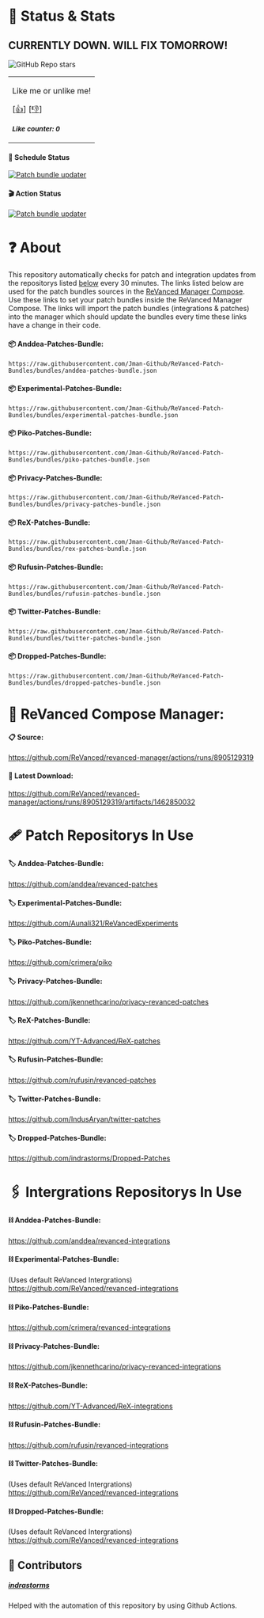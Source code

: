 # 🚨 Status & Stats
## CURRENTLY DOWN. WILL FIX TOMORROW!
![GitHub Repo stars](https://img.shields.io/github/stars/jman-github/revanced-patch-bundles?style=github-dark)

<div align=left>

<table>
<tr>
<td>

Like me or unlike me!

[<a href="https://github.com/jman-github/ReVanced-Patch-Bundles/issues/new?assignees=&labels=like-mutable&template=like-mutable.yaml&title=Add+new+like%21+%28mutable%29">👍</a>]
[<a href="https://github.com/jman-github/ReVanced-Patch-Bundles/issues/new?assignees=&labels=unlike-mutable&template=unlike-mutable.yml&title=I+want+to+Unlike%21">👎</a>]

<sub><b><i>Like counter: 0</i></b></sub>

</td>
</tr>
</table>
</div>

#### 📃 Schedule Status‎
[![Patch bundle updater](https://github.com/Jman-Github/ReVanced-Patch-Bundles/actions/workflows/bundle-updater.yml/badge.svg?event=schedule)](https://github.com/Jman-Github/ReVanced-Patch-Bundles/actions/workflows/bundle-updater.yml)

#### 🎬 Action Status
[![Patch bundle updater](https://github.com/Jman-Github/ReVanced-Patch-Bundles/actions/workflows/bundle-updater.yml/badge.svg)](https://github.com/Jman-Github/ReVanced-Patch-Bundles/actions/workflows/bundle-updater.yml)

# ❓ About 
This repository automatically checks for patch and integration updates from the repositorys listed [below](https://github.com/Jman-Github/ReVanced-Patch-Bundles/blob/bundles/README.md#patch-repositorys-in-use-) every 30 minutes. The links listed below are used for the patch bundles sources in the [ReVanced Manager Compose](https://github.com/ReVanced/revanced-manager/tree/compose-dev). Use these links to set your patch bundles inside the ReVanced Manager Compose. The links will import the patch bundles (integrations & patches) into the manager which should update the bundles every time these links have a change in their code.
#### 📦 Anddea-Patches-Bundle:
```https://raw.githubusercontent.com/Jman-Github/ReVanced-Patch-Bundles/bundles/anddea-patches-bundle.json```

#### 📦 Experimental-Patches-Bundle:
```https://raw.githubusercontent.com/Jman-Github/ReVanced-Patch-Bundles/bundles/experimental-patches-bundle.json```

#### 📦 Piko-Patches-Bundle:
```https://raw.githubusercontent.com/Jman-Github/ReVanced-Patch-Bundles/bundles/piko-patches-bundle.json```

#### 📦 Privacy-Patches-Bundle:
```https://raw.githubusercontent.com/Jman-Github/ReVanced-Patch-Bundles/bundles/privacy-patches-bundle.json```

#### 📦 ReX-Patches-Bundle:
```https://raw.githubusercontent.com/Jman-Github/ReVanced-Patch-Bundles/bundles/rex-patches-bundle.json```

#### 📦 Rufusin-Patches-Bundle:
```https://raw.githubusercontent.com/Jman-Github/ReVanced-Patch-Bundles/bundles/rufusin-patches-bundle.json```

#### 📦 Twitter-Patches-Bundle:
```https://raw.githubusercontent.com/Jman-Github/ReVanced-Patch-Bundles/bundles/twitter-patches-bundle.json```

#### 📦 Dropped-Patches-Bundle:
```https://raw.githubusercontent.com/Jman-Github/ReVanced-Patch-Bundles/bundles/dropped-patches-bundle.json```

# 📱 ReVanced Compose Manager:
#### 📋 Source:
https://github.com/ReVanced/revanced-manager/actions/runs/8905129319
#### 📩 Latest Download:
https://github.com/ReVanced/revanced-manager/actions/runs/8905129319/artifacts/1462850032

# 🩹 Patch Repositorys In Use
#### 🏷️ Anddea-Patches-Bundle:
https://github.com/anddea/revanced-patches

#### 🏷️ Experimental-Patches-Bundle:
https://github.com/Aunali321/ReVancedExperiments

#### 🏷️ Piko-Patches-Bundle:
https://github.com/crimera/piko

#### 🏷️ Privacy-Patches-Bundle:
https://github.com/jkennethcarino/privacy-revanced-patches

#### 🏷️ ReX-Patches-Bundle:
https://github.com/YT-Advanced/ReX-patches

#### 🏷️ Rufusin-Patches-Bundle:
https://github.com/rufusin/revanced-patches

#### 🏷️ Twitter-Patches-Bundle:
https://github.com/IndusAryan/twitter-patches

#### 🏷️ Dropped-Patches-Bundle:
https://github.com/indrastorms/Dropped-Patches


# 🖇 Intergrations Repositorys In Use
#### ⛓ Anddea-Patches-Bundle:
https://github.com/anddea/revanced-integrations

#### ⛓ Experimental-Patches-Bundle:
(Uses default ReVanced Intergrations)
https://github.com/ReVanced/revanced-integrations

#### ⛓ Piko-Patches-Bundle:
https://github.com/crimera/revanced-integrations

#### ⛓ Privacy-Patches-Bundle:
https://github.com/jkennethcarino/privacy-revanced-integrations

#### ⛓ ReX-Patches-Bundle:
https://github.com/YT-Advanced/ReX-integrations

#### ⛓ Rufusin-Patches-Bundle:
https://github.com/rufusin/revanced-integrations

#### ⛓ Twitter-Patches-Bundle:
(Uses default ReVanced Intergrations)
https://github.com/ReVanced/revanced-integrations

#### ⛓ Dropped-Patches-Bundle:
(Uses default ReVanced Intergrations)
https://github.com/ReVanced/revanced-integrations

## 🤝 Contributors
##### [indrastorms](https://github.com/indrastorms)
Helped with the automation of this repository by using Github Actions.
